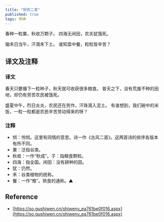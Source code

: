 ```yaml
---
title: "悯农二首"
published: true
tags: 李绅
---
```


春种一粒粟，秋收万颗子。
四海无闲田，农夫犹饿死。

锄禾日当午，汗滴禾下土。
谁知盘中餐，粒粒皆辛苦？

## 译文及注释

### 译文

春天只要播下一粒种子，秋天就可收获很多粮食。
普天之下，没有荒废不种的田地，却仍有劳苦农民被饿死。

盛夏中午，烈日炎炎，农民还在劳作，汗珠滴入泥土。
有谁想到，我们碗中的米饭，一粒一粒都是农民辛苦劳动得来的呀？

### 注释

- 悯：怜悯。这里有同情的意思。诗一作《古风二首》。这两首诗的排序各版本有所不同。
- 粟：泛指谷类。
- 秋收：一作“秋成”。子：指粮食颗粒。
- 四海：指全国。闲田：没有耕种的田。
- 犹：仍然。
- 禾：谷类植物的统称。
- 餐：一作“飧”。熟食的通称。▲

## Reference

- [https://so.gushiwen.cn/shiwenv_ea761be0f016.aspx](https://so.gushiwen.cn/shiwenv_ea761be0f016.aspx)